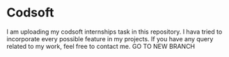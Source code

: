 # Codsoft
I am uploading my codsoft internships task in this repository. I hava tried to incorporate every possible feature in my projects. If you have any query related to my work, feel free to contact me.
GO TO NEW BRANCH 
